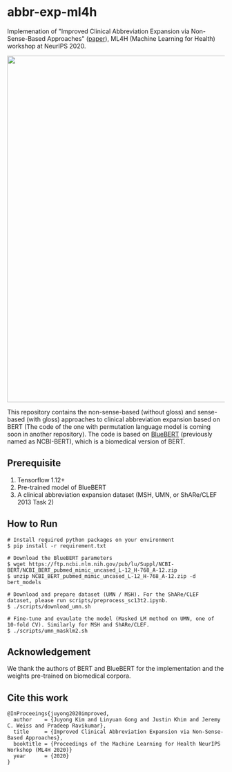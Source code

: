 # abbr-exp-ml4h

Implemenation of "Improved Clinical Abbreviation Expansion via Non-Sense-Based Approaches" ([paper](http://proceedings.mlr.press/v136/kim20a.html)), ML4H (Machine Learning for Health) workshop at NeurIPS 2020.

<img src="https://user-images.githubusercontent.com/13655756/101674174-25116f80-3a26-11eb-8161-8f542c573017.png" width="800">

This repository contains the non-sense-based (without gloss) and sense-based (with gloss) approaches to clinical abbreviation expansion based on BERT (The code of the one with permutation language model is coming soon in another repository). The code is based on [BlueBERT](https://github.com/ncbi-nlp/bluebert) (previously named as NCBI-BERT), which is a biomedical version of BERT.

## Prerequisite

1. Tensorflow 1.12+
2. Pre-trained model of BlueBERT
3. A clinical abbreviation expansion dataset (MSH, UMN, or ShARe/CLEF 2013 Task 2)

## How to Run

```
# Install required python packages on your environment
$ pip install -r requirement.txt

# Download the BlueBERT parameters
$ wget https://ftp.ncbi.nlm.nih.gov/pub/lu/Suppl/NCBI-BERT/NCBI_BERT_pubmed_mimic_uncased_L-12_H-768_A-12.zip
$ unzip NCBI_BERT_pubmed_mimic_uncased_L-12_H-768_A-12.zip -d bert_models

# Download and prepare dataset (UMN / MSH). For the ShARe/CLEF dataset, please run scripts/preprocess_sc13t2.ipynb.
$ ./scripts/download_umn.sh

# Fine-tune and evaulate the model (Masked LM method on UMN, one of 10-fold CV). Similarly for MSH and ShARe/CLEF.
$ ./scripts/umn_masklm2.sh
```

## Acknowledgement

We thank the authors of BERT and BlueBERT for the implementation and the weights pre-trained on biomedical corpora.

## Cite this work

```
@InProceeings{juyong2020improved,
  author    = {Juyong Kim and Linyuan Gong and Justin Khim and Jeremy C. Weiss and Pradeep Ravikumar},
  title     = {Improved Clinical Abbreviation Expansion via Non-Sense-Based Approaches},
  booktitle = {Proceedings of the Machine Learning for Health NeurIPS Workshop (ML4H 2020)}
  year      = {2020}
}
```
